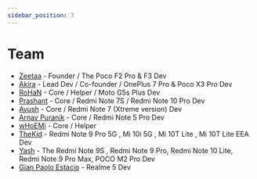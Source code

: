 ```yaml
---
sidebar_position: 7
---
```


# Team # 

- [Zeetaa](https://github.com/NotZeetaa) - Founder / The Poco F2 Pro & F3 Dev
- [Akira](https://github.com/akirasupr) - Lead Dev / Co-founder / OnePlus 7 Pro & Poco X3 Pro Dev
- [RoHaN](https://github.com/reaPeR1010) - Core / Helper / Moto G5s Plus Dev
- [Prashant](https://github.com/ImPrashantt) - Core / Redmi Note 7S / Redmi Note 10 Pro Dev
- [Ayush](https://github.com/ImSpiDy) - Core / Redmi Note 7 (Xtreme version) Dev
- [Arnav Puranik](https://github.com/arnavpuranik) - Core / Redmi Note 5 Pro Dev
- [wHoEMi](https://github.com/wHo-EM-i) - Core / Helper
- [TheKid](https://github.com/itsmethekid) - Redmi Note 9 Pro 5G , Mi 10i 5G , Mi 10T Lite , Mi 10T Lite EEA Dev
- [Yash](https://github.com/ayash92) - The Redmi Note 9S , Redmi Note 9 Pro, Redmi Note 10 Lite, Redmi Note 9 Pro Max, POCO M2 Pro Dev
- [Gian Paolo Estacio](https://github.com/eun0115) - Realme 5 Dev